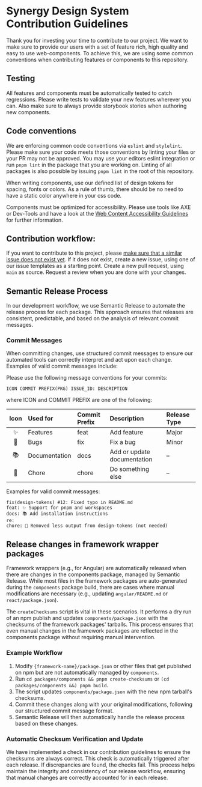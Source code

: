 # Synergy Design System Contribution Guidelines

Thank you for investing your time to contribute to our project.
We want to make sure to provide our users with a set of feature rich, high quality and easy to use web-components.
To achieve this, we are using some common conventions when contributing features or components to this repository.

## Testing

All features and components must be automatically tested to catch regressions. Please write tests to validate your new features wherever you can. Also make sure to always provide storybook stories when authoring new components.

## Code conventions

We are enforcing common code conventions via `eslint` and `stylelint`. Please make sure your code meets those conventions by linting your files or your PR may not be approved. You may use your editors eslint integration or run `pnpm lint` in the package that you are working on. Linting of all packages is also possible by issuing `pnpm lint` in the root of this repository.

When writing components, use our defined list of design tokens for spacing, fonts or colors. As a rule of thumb, there should be no need to have a static color anywhere in your css code.

Components must be optimized for accessibility. Please use tools like AXE or Dev-Tools and have a look at the [Web Content Accessibility Guidelines](https://www.w3.org/WAI/standards-guidelines/wcag/) for further information.

## Contribution workflow:

If you want to contribute to this project, please [make sure that a similar issue does not exist yet](https://github.com/synergy-design-system/synergy-design-system/issues). If it does not exist, create a new issue, using one of our issue templates as a starting point. Create a new pull request, using `main` as source. Request a review when you are done with your changes.

## Semantic Release Process

In our development workflow, we use Semantic Release to automate the release process for each package. This approach ensures that releases are consistent, predictable, and based on the analysis of relevant commit messages.

### Commit Messages

When committing changes, use structured commit messages to ensure our automated tools can correctly interpret and act upon each change. Examples of valid commit messages include:

Please use the following message conventions for your commits:

`ICON COMMIT PREFIX(PKG) ISSUE_ID: DESCRIPTION`

where ICON and COMMIT PREFIX are one of the following:

| Icon | Used for      | Commit Prefix | Description                 | Release Type |
| :--: | :------------ | :------------ | :-------------------------- | :----------- |
|  ✨  | Features      | feat          | Add feature                 | Major        |
|  🐛  | Bugs          | fix           | Fix a bug                   | Minor        |
|  📚  | Documentation | docs          | Add or update documentation | –            |
|  🔧  | Chore         | chore         | Do something else           | –            |

Examples for valid commit messages:

```
fix(design-tokens) #12: Fixed typo in README.md
feat: ✨ Support for pnpm and workspaces
docs: 📚 Add installation instructions
re:
chore: 🔧 Removed less output from design-tokens (not needed)
```

## Release changes in framework wrapper packages

Framework wrappers (e.g., for Angular) are automatically released when there are changes in the components package, managed by Semantic Release. While most files in the framework packages are auto-generated during the `components` package build, there are cases where manual modifications are necessary (e.g., updating `angular/README.md` or `react/package.json`).

The `createChecksums` script is vital in these scenarios. It performs a dry run of an npm publish and updates `components/package.json` with the checksums of the framework packages' tarballs. This process ensures that even manual changes in the framework packages are reflected in the components package without requiring manual intervention.

### Example Workflow

1. Modify `{framework-name}/package.json` or other files that get published on npm but are not automatically managed by `components`.
2. Run `cd packages/components && pnpm create-checksums` or `(cd packages/components &&) pnpm build`.
3. The script updates `components/package.json` with the new npm tarball's checksums.
4. Commit these changes along with your original modifications, following our structured commit message format.
5. Semantic Release will then automatically handle the release process based on these changes.

### Automatic Checksum Verification and Update

We have implemented a check in our contribution guidelines to ensure the checksums are always correct. This check is automatically triggered after each release. If discrepancies are found, the checks fail. This process helps maintain the integrity and consistency of our release workflow, ensuring that manual changes are correctly accounted for in each release.
